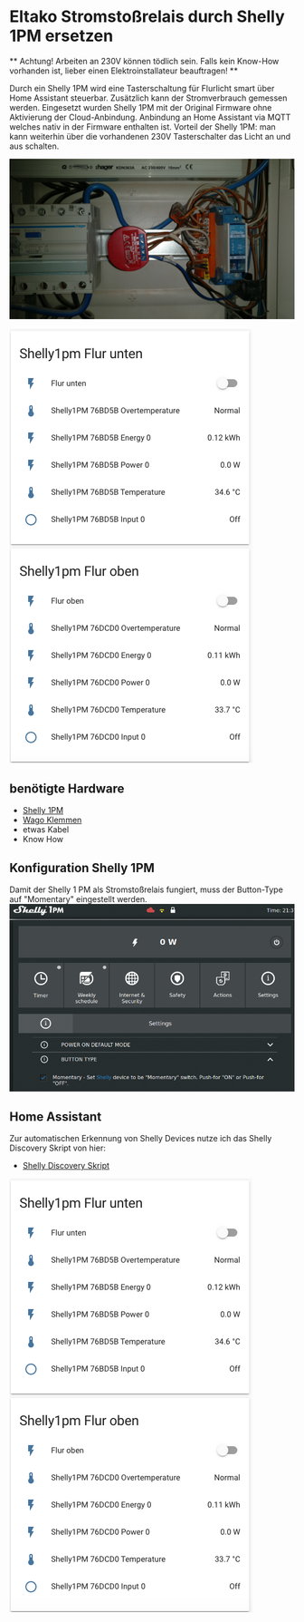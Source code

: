 # Eltako Stromstoßrelais durch Shelly 1PM ersetzen
** Achtung! Arbeiten an 230V können tödlich sein. Falls kein Know-How vorhanden ist, lieber einen Elektroinstallateur beauftragen! ** 

Durch ein Shelly 1PM wird eine Tasterschaltung für Flurlicht smart über Home Assistant steuerbar. Zusätzlich kann der Stromverbrauch gemessen werden.
Eingesetzt wurden Shelly 1PM mit der Original Firmware ohne Aktivierung der Cloud-Anbindung. Anbindung an Home Assistant via MQTT welches nativ in der Firmware enthalten ist.
Vorteil der Shelly 1PM: man kann weiterhin über die vorhandenen 230V Tasterschalter das Licht an und aus schalten.

![Shelly1PM](../img/Shelly1PMRelais.jpg)

![HomeAssistant Shelly1PM](../img/HassShelly1PM.png)

## benötigte Hardware
* [Shelly 1PM](https://shelly.cloud)
* [Wago Klemmen](https://www.hornbach.de/shop/Wago-221-413-Compact-Verbindungsklemme-4-mm-3-Leiter-alle-Leiterarten-50-Stueck/5723506/artikel.html)
* etwas Kabel
* Know How

## Konfiguration Shelly 1PM
Damit der Shelly 1 PM als Stromstoßrelais fungiert, muss der Button-Type auf "Momentary" eingestellt werden.
![Shelly1pmconfig](../img/shelly1pmconfig.png)


## Home Assistant
Zur automatischen Erkennung von Shelly Devices nutze ich das Shelly Discovery Skript von hier:

* [Shelly Discovery Skript](https://community.home-assistant.io/t/shellies-discovery-script/94048)

![HomeAssistant Shelly1PM](../img/HassShelly1PM.png)
